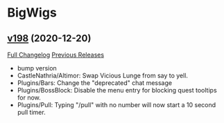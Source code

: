 # BigWigs

## [v198](https://github.com/BigWigsMods/BigWigs/tree/v198) (2020-12-20)
[Full Changelog](https://github.com/BigWigsMods/BigWigs/compare/v197...v198) [Previous Releases](https://github.com/BigWigsMods/BigWigs/releases)

- bump version  
- CastleNathria/Altimor: Swap Vicious Lunge from say to yell.  
- Plugins/Bars: Change the "deprecated" chat message  
- Plugins/BossBlock: Disable the menu entry for blocking quest tooltips for now.  
- Plugins/Pull: Typing "/pull" with no number will now start a 10 second pull timer.  
